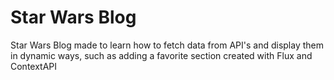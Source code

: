 # Star Wars Blog

Star Wars Blog made to learn how to fetch data from API's and display them in dynamic ways, such as adding a favorite section created with Flux and ContextAPI
